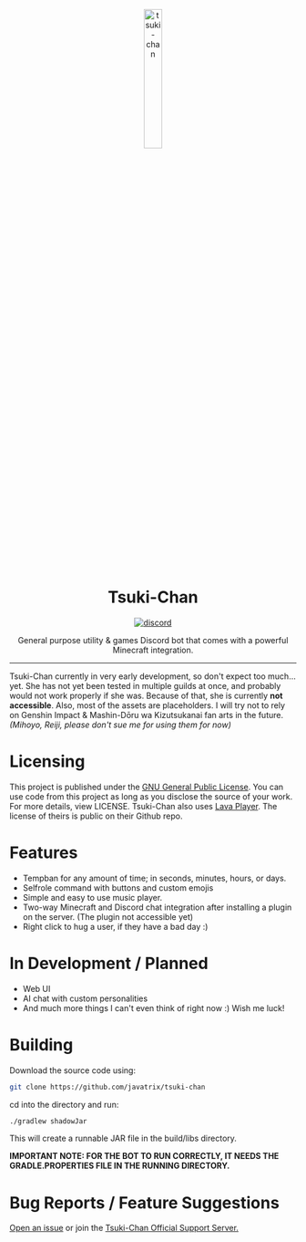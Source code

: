 <p align="center">
<img src="https://i.imgur.com/jQiqeyC.png" width="25%" alt="tsuki-chan"/>
</p>

<h1 align="center">Tsuki-Chan</h1>

<p align="center">
  <a href="https://discord.gg/8a6x653veD">
    <img src="https://img.shields.io/badge/Discord-5865F2?style=for-the-badge&logo=discord&logoColor=white" alt="discord"/>
  </a>
</p>

<p align="center">General purpose utility & games Discord bot that comes with a powerful Minecraft integration.</p>

---

Tsuki-Chan currently in very early development, so don't expect too much... yet.
She has not yet been tested in multiple guilds at once, and probably would not work properly if she was. Because of that,
she is currently **not accessible**.
Also, most of the assets are placeholders. I will try not to rely on Genshin Impact & Mashin-Dōru wa Kizutsukanai
fan arts in the future.
*(Mihoyo, Reiji, please don't sue me for using them for now)*

# Licensing
This project is published under the [GNU General Public License](https://github.com/Javatrix/tsuki-chan/blob/main/LICENSE).
You can use code from this project as long as you disclose the source of your work. For more details, view LICENSE.
Tsuki-Chan also uses [Lava Player](https://github.com/sedmelluq/lavaplayer). The license of theirs is public on their
Github repo.

# Features

- Tempban for any amount of time; in seconds, minutes, hours, or days.
- Selfrole command with buttons and custom emojis
- Simple and easy to use music player.
- Two-way Minecraft and Discord chat integration after installing a plugin on the server. (The plugin not accessible yet)
- Right click to hug a user, if they have a bad day :)

# In Development / Planned

- Web UI
- AI chat with custom personalities
- And much more things I can't even think of right now :) Wish me luck!

# Building

Download the source code using:

```bash
git clone https://github.com/javatrix/tsuki-chan
```

cd into the directory and run:

```bash
./gradlew shadowJar
```

This will create a runnable JAR file in the build/libs directory.

**IMPORTANT NOTE:
FOR THE BOT TO RUN CORRECTLY, IT NEEDS THE GRADLE.PROPERTIES FILE IN THE RUNNING DIRECTORY.**

# Bug Reports / Feature Suggestions

[Open an issue](https://github.com/Javatrix/tsuki-chan/issues) or join
the [Tsuki-Chan Official Support Server.](https://discord.gg/8a6x653veD)
